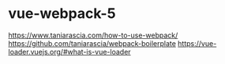 # vue-webpack-5
 
https://www.taniarascia.com/how-to-use-webpack/
https://github.com/taniarascia/webpack-boilerplate
https://vue-loader.vuejs.org/#what-is-vue-loader
